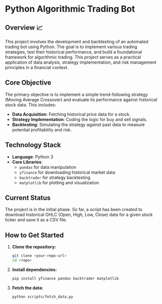 # Python Algorithmic Trading Bot

## Overview 📈

This project involves the development and backtesting of an automated trading bot using Python. The goal is to implement various trading strategies, test their historical performance, and build a foundational framework for algorithmic trading. This project serves as a practical application of data analysis, strategy implementation, and risk management principles in a financial context.

## Core Objective

The primary objective is to implement a simple trend-following strategy (Moving Average Crossover) and evaluate its performance against historical stock data. This includes:

* **Data Acquisition**: Fetching historical price data for a stock.
* **Strategy Implementation**: Coding the logic for buy and sell signals.
* **Backtesting**: Simulating the strategy against past data to measure potential profitability and risk.

## Technology Stack

* **Language**: Python 3
* **Core Libraries**:
    * `pandas` for data manipulation
    * `yfinance` for downloading historical market data
    * `backtrader` for strategy backtesting
    * `matplotlib` for plotting and visualization

## Current Status

The project is in the initial phase. So far, a script has been created to download historical OHLC (Open, High, Low, Close) data for a given stock ticker and save it as a CSV file.

## How to Get Started

1.  **Clone the repository:**
    ```bash
    git clone <your-repo-url>
    cd <repo>
    ```

2.  **Install dependencies:**
    ```bash
    pip install yfinance pandas backtrader matplotlib
    ```

3.  **Fetch the data:**
    ```bash
    python scripts/fetch_data.py
    ```